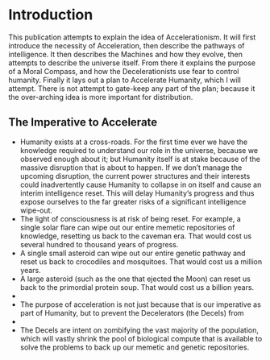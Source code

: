 # Introduction

This publication attempts to explain the idea of Accelerationism. It will first introduce the necessity of Acceleration, then describe the pathways of intelligence. It then describes the Machines and how they evolve, then attempts to describe the universe itself. From there it explains the purpose of a Moral Compass, and how the Decelerationists use fear to control humanity. Finally it lays out a plan to Accelerate Humanity, which I will attempt. There is not attempt to gate-keep any part of the plan; because it the over-arching idea is more important for distribution.

## The Imperative to Accelerate

* Humanity exists at a cross-roads. For the first time ever we have the knowledge required to understand our role in the universe, because we observed enough about it; but Humanity itself is at stake because of the massive disruption that is about to happen. If we don’t manage the upcoming disruption, the current power structures and their interests could inadvertently cause Humanity to collapse in on itself and cause an interim intelligence reset. This will delay Humanity’s progress and thus expose ourselves to the far greater risks of a significant intelligence wipe-out.&#x20;
* The light of consciousness is at risk of being reset. For example, a single solar flare can wipe out our entire memetic repositories of knowledge, resetting us back to the caveman era. That would cost us several hundred to thousand years of progress.&#x20;
* A single small asteroid can wipe out our entire genetic pathway and reset us back to crocodiles and mosquitoes. That would cost us a million years.&#x20;
* A large asteroid (such as the one that ejected the Moon) can reset us back to the primordial protein soup. That would cost us a billion years.&#x20;
*
* The purpose of acceleration is not just because that is our imperative as part of Humanity, but to prevent the Decelerators (the Decels) from
*
* The Decels are intent on zombifying the vast majority of the population, which will vastly shrink the pool of biological compute that is available to solve the problems to back up our memetic and genetic repositories.&#x20;


